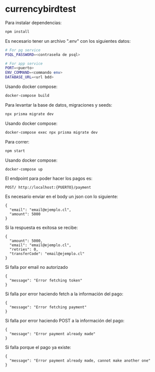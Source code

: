 # currencybirdtest

Para instalar dependencias:

```bash
npm install
```

Es necesario tener un archivo ".env" con los siguientes datos:

```bash
# For pg service
PSQL_PASSWORD=<contraseña de psql>

# For app service
PORT=<puerto>
ENV_COMMAND=<commando env>
DATABASE_URL=<url bdd>
```

Usando docker compose:

```bash
docker-compose build
```

Para levantar la base de datos, migraciones y seeds:

```bash
npx prisma migrate dev
```

Usando docker compose:

```bash
docker-compose exec npx prisma migrate dev
```

Para correr:

```bash
npm start
```

Usando docker compose:

```bash
docker-compose up
```

El endpoint para poder hacer los pagos es:

```
POST/ http://localhost:{PUERTO}/payment
```

Es necesario enviar en el body un json con lo siguiente:

```
{
  "email": "email@ejemplo.cl",
  "amount": 5000
}
```

Si la respuesta es exitosa se recibe:

```
{
  "amount": 5000,
  "email": "email@ejemplo.cl",
  "retries": 0,
  "transferCode": "email@ejemplo.cl"
}
```

Si falla por email no autorizado

```
{
  "message": "Error fetching token"
}
```

Si falla por error haciendo fetch a la información del pago:

```
{
  "message": "Error fetching payment"
}
```

Si falla por error haciendo POST a la información del pago:

```
{
  "message": "Error payment already made"
}
```

Si falla porque el pago ya existe:

```
{
  "message": "Error payment already made, cannot make another one"
}
```
